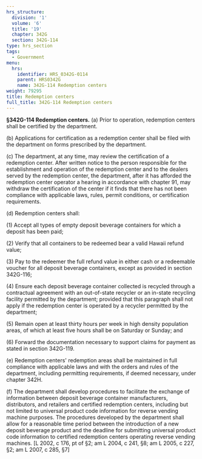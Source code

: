 ```yaml
---
hrs_structure:
  division: '1'
  volume: '6'
  title: '19'
  chapter: 342G
  section: 342G-114
type: hrs_section
tags:
  - Government
menu:
  hrs:
    identifier: HRS_0342G-0114
    parent: HRS0342G
    name: 342G-114 Redemption centers
weight: 79295
title: Redemption centers
full_title: 342G-114 Redemption centers
---
```

**§342G-114 Redemption centers.** (a) Prior to operation, redemption centers shall be certified by the department.

(b) Applications for certification as a redemption center shall be filed with the department on forms prescribed by the department.

(c) The department, at any time, may review the certification of a redemption center. After written notice to the person responsible for the establishment and operation of the redemption center and to the dealers served by the redemption center, the department, after it has afforded the redemption center operator a hearing in accordance with chapter 91, may withdraw the certification of the center if it finds that there has not been compliance with applicable laws, rules, permit conditions, or certification requirements.

(d) Redemption centers shall:

(1) Accept all types of empty deposit beverage containers for which a deposit has been paid;

(2) Verify that all containers to be redeemed bear a valid Hawaii refund value;

(3) Pay to the redeemer the full refund value in either cash or a redeemable voucher for all deposit beverage containers, except as provided in section 342G-116;

(4) Ensure each deposit beverage container collected is recycled through a contractual agreement with an out-of-state recycler or an in-state recycling facility permitted by the department; provided that this paragraph shall not apply if the redemption center is operated by a recycler permitted by the department;

(5) Remain open at least thirty hours per week in high density population areas, of which at least five hours shall be on Saturday or Sunday; and

(6) Forward the documentation necessary to support claims for payment as stated in section 342G-119.

(e) Redemption centers' redemption areas shall be maintained in full compliance with applicable laws and with the orders and rules of the department, including permitting requirements, if deemed necessary, under chapter 342H.

(f) The department shall develop procedures to facilitate the exchange of information between deposit beverage container manufacturers, distributors, and retailers and certified redemption centers, including but not limited to universal product code information for reverse vending machine purposes. The procedures developed by the department shall allow for a reasonable time period between the introduction of a new deposit beverage product and the deadline for submitting universal product code information to certified redemption centers operating reverse vending machines. [L 2002, c 176, pt of §2; am L 2004, c 241, §8; am L 2005, c 227, §2; am L 2007, c 285, §7]
